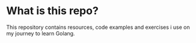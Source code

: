 # What is this repo?

This repository contains resources, code examples and exercises i use on my journey to learn Golang.
